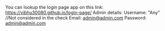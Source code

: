 You can lookup the login page app on this link:
https://vibhu30080.github.io/login-page/
 Admin details:
Username: "Any"  //Not considered in the check
Email: admin@admin.com
Password: admin@admin.com
